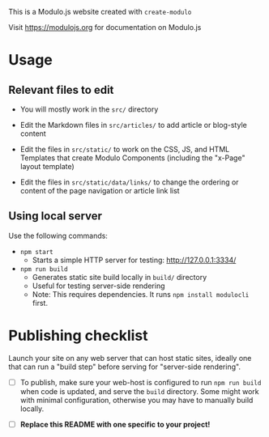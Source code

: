 This is a Modulo.js website created with `create-modulo`

Visit <https://modulojs.org> for documentation on Modulo.js


# Usage

## Relevant files to edit

- You will mostly work in the `src/` directory

- Edit the Markdown files in `src/articles/` to add article or blog-style
  content

- Edit the files in `src/static/` to work on the CSS, JS, and HTML Templates
  that create Modulo Components (including the "x-Page" layout template)

- Edit the files in `src/static/data/links/` to change the ordering or content
  of the page navigation or article link list


## Using local server

Use the following commands:

- `npm start`
    - Starts a simple HTTP server for testing: <http://127.0.0.1:3334/>
- `npm run build`
    - Generates static site build locally in `build/` directory
    - Useful for testing server-side rendering
    - Note: This requires dependencies. It runs `npm install modulocli` first.


# Publishing checklist

Launch your site on any web server that can host static sites, ideally one that
can run a "build step" before serving for "server-side rendering".

* [ ] To publish, make sure your web-host is configured to run `npm run build`
  when code is updated, and serve the `build` directory. Some might work with
  minimal configuration, otherwise you may have to manually build locally.

* [ ] **Replace this README with one specific to your project!**

